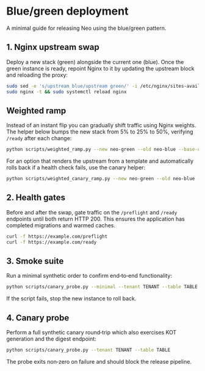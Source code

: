 # Blue/green deployment

A minimal guide for releasing Neo using the blue/green pattern.

## 1. Nginx upstream swap
Deploy a new stack (green) alongside the current one (blue). Once the green
instance is ready, repoint Nginx to it by updating the upstream block and
reloading the proxy:

```bash
sudo sed -e 's/upstream blue/upstream green/' -i /etc/nginx/sites-available/neo.conf
sudo nginx -t && sudo systemctl reload nginx
```

## Weighted ramp
Instead of an instant flip you can gradually shift traffic using Nginx
weights. The helper below bumps the new stack from 5% to 25% to 50%, verifying
`/ready` after each change:

```bash
python scripts/weighted_ramp.py --new neo-green --old neo-blue --base-url https://example.com
```

For an option that renders the upstream from a template and automatically
rolls back if a health check fails, use the canary helper:

```bash
python scripts/weighted_canary_ramp.py --new neo-green --old neo-blue --base-url https://example.com
```

## 2. Health gates
Before and after the swap, gate traffic on the `/preflight` and `/ready`
endpoints until both return HTTP 200. This ensures the application has completed
migrations and warmed caches.

```bash
curl -f https://example.com/preflight
curl -f https://example.com/ready
```

## 3. Smoke suite
Run a minimal synthetic order to confirm end‑to‑end functionality:

```bash
python scripts/canary_probe.py --minimal --tenant TENANT --table TABLE
```

If the script fails, stop the new instance to roll back.

## 4. Canary probe
Perform a full synthetic canary round‑trip which also exercises KOT generation
and the digest endpoint:

```bash
python scripts/canary_probe.py --tenant TENANT --table TABLE
```

The probe exits non‑zero on failure and should block the release pipeline.
